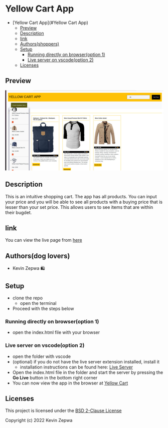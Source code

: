 # Yellow Cart App

- [Yellow Cart App](#Yellow Cart App)
  - [Preview](#preview)
  - [Description](#description)
  - [link](#link)
  - [Authors(shoppers)](#Shopping-enthusiasts)
  - [Setup](#setup)
    - [Running directly on browser(option 1)](#running-directly-on-browseroption-1)
    - [Live server on vscode(option 2)](#live-server-on-vscodeoption-2)
  - [Licenses](#licenses)


## Preview
![alt text][preview]

## Description
This is an intuitive shopping cart. The app has all products. You can input your price and you will be able to see all products with a buying price that is lesser than your set price. This allows users to see items that are within their bugdet.

## link
You can view the live page from [here](https://kevinzepwa.github.io/yellow-cart/)

## Authors(dog lovers)
- Kevin Zepwa 🛍️

## Setup
- clone the repo
    - open the terminal
- Proceed with the steps below
### Running directly on browser(option 1)
- open the index.html file with your browser
### Live server on vscode(option 2)
- open the folder with vscode
- (optional) if you do not have the live server extension installed, install it
  - installation instructions can be found here: [Live Server](https://marketplace.visualstudio.com/items?itemName=ritwickdey.LiveServer)
- Open the index.html file in the folder and start the server by pressing the **Go Live** button in the bottom right corner
- You can now view the app in the browser at [Yellow Cart](http://localhost:5500)

## Licenses
This project is licensed under the [BSD 2-Clause License ](./LICENSE)

Copyright (c) 2022 Kevin Zepwa

[preview]: ./images/yellow-cart.jpeg "preview"
